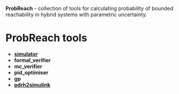**ProbReach** - collection of tools for calculating probability of bounded reachability in hybrid systems with parametric uncertainty.

# ProbReach tools

* [**simulator**](doc/simulator/simulator.md)
* **formal_verifier**
* **mc_verifier**
* **pid_optimiser**
* **gp**
* [**pdrh2simulink**](doc/translator.md)





<!--a href="http://homepages.cs.ncl.ac.uk/f.shmarov/probreach/" target="_blank">
        <img style="align:center" src="http://homepages.cs.ncl.ac.uk/f.shmarov/probreach/img/banner-alt.gif" alt="ProbReach banner"/>
</a-->

<!--
**ProbReach** - software for calculating bounded probabilistic reachability and performing parameter set synthesis in hybrid systems with uncertainty in initial parameters. **ProbReach** supports formal verification (computing rigorous enclosures) and statistical model checking (Chernoff-Hoeffding bound and Bayesian estimations).

* **NOW ON [DOCKER](https://docker.com)!!!**

    ```
    docker pull dreal/probreach
    ```

* **pdrh2simulink** - translates .pdrh (ProbReach) models to equivalent MATLAB Simulink models. See the [usage guide](doc/translator.md).   

# Install

Latest version of static binary for Linux and Mac can be downloaded from **ProbReach** [releases page](https://github.com/dreal/probreach/releases)

# [How to Build](doc/build.md)

# [How to Use](doc/usage.md)

# [pdrh2simulink Setup](doc/translator.md)

# [Simulator](doc/simulator/simulator.md)
-->
